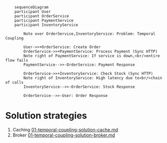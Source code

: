 ```mermaid
    sequenceDiagram
    participant User
    participant OrderService
    participant PaymentService
    participant InventoryService
    
        Note over OrderService,InventoryService: Problem: Temporal Coupling
        
        User->>+OrderService: Create Order
        OrderService->>+PaymentService: Process Payment (Sync HTTP)
        Note right of PaymentService: If service is down,<br/>entire flow fails
        PaymentService-->>-OrderService: Payment Response
        
        OrderService->>+InventoryService: Check Stock (Sync HTTP)
        Note right of InventoryService: High latency due to<br/>chain of calls
        InventoryService-->>-OrderService: Stock Response
        
        OrderService-->>-User: Order Response
```

# Solution strategies
1. Caching [01-temporal-coupling-solution-cache.md](01-temporal-coupling-solution-cache.md)
2. Broker [01-temporal-coupling-solution-broker.md](01-temporal-coupling-solution-broker.md)

